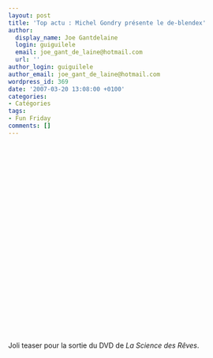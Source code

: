 ```yaml
---
layout: post
title: 'Top actu : Michel Gondry présente le de-blendex'
author:
  display_name: Joe Gantdelaine
  login: guiguilele
  email: joe_gant_de_laine@hotmail.com
  url: ''
author_login: guiguilele
author_email: joe_gant_de_laine@hotmail.com
wordpress_id: 369
date: '2007-03-20 13:08:00 +0100'
categories:
- Catégories
tags:
- Fun Friday
comments: []
---
```

<object width="480" height="385"><param name="movie" value="http://www.youtube.com/v/4ga0W9LXK5M&hl=fr_FR&fs=1&"></param><param name="allowFullScreen" value="true"></param><param name="allowscriptaccess" value="always"></param><embed src="http://www.youtube.com/v/4ga0W9LXK5M&hl=fr_FR&fs=1&" type="application/x-shockwave-flash" allowscriptaccess="always" allowfullscreen="true" width="480" height="385"></embed></object>

Joli teaser pour la sortie du DVD de *La Science des Rêves*.
